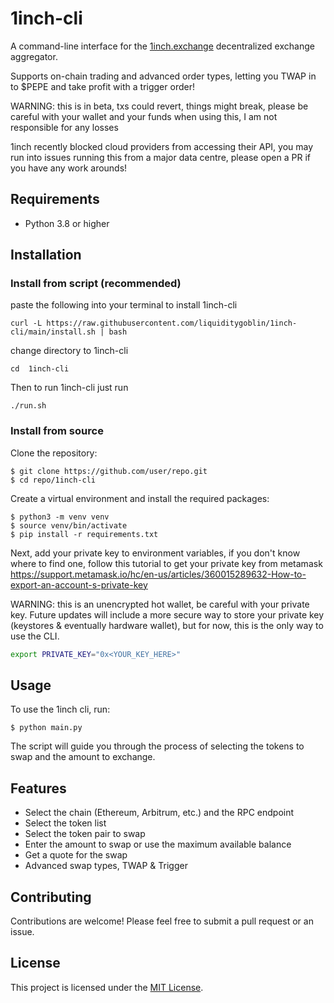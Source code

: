 

# 1inch-cli

A command-line interface for the [1inch.exchange](https://1inch.exchange/) decentralized exchange aggregator.

Supports on-chain trading and advanced order types, letting you TWAP in to $PEPE and take profit with a trigger order!

WARNING: this is in beta, txs could revert, things might break, please be careful with your wallet and your funds when using this, I am not responsible for any losses

1inch recently blocked cloud providers from accessing their API, you may run into issues running this from a major data centre, please open a PR if you have any work arounds!

## Requirements

* Python 3.8 or higher

## Installation


### Install from script (recommended)

paste the following into your terminal to install 1inch-cli
```commandline
curl -L https://raw.githubusercontent.com/liquiditygoblin/1inch-cli/main/install.sh | bash
```
change directory to 1inch-cli
```commandline
cd  1inch-cli
```
Then to run 1inch-cli just run
```commandline
./run.sh
```
	

### Install from source

Clone the repository:

```
$ git clone https://github.com/user/repo.git
$ cd repo/1inch-cli
```

Create a virtual environment and install the required packages:

```
$ python3 -m venv venv
$ source venv/bin/activate
$ pip install -r requirements.txt
```

Next, add your private key to environment variables, if you don't know where to find one, follow this tutorial to get your private key from metamask https://support.metamask.io/hc/en-us/articles/360015289632-How-to-export-an-account-s-private-key

WARNING: this is an unencrypted hot wallet, be careful with your private key. Future updates will include a more secure way to store your private key (keystores & eventually hardware wallet), but for now, this is the only way to use the CLI.
```bash
export PRIVATE_KEY="0x<YOUR_KEY_HERE>"
```

## Usage

To use the 1inch cli, run:

```
$ python main.py
```

The script will guide you through the process of selecting the tokens to swap and the amount to exchange. 

## Features

* Select the chain (Ethereum, Arbitrum, etc.) and the RPC endpoint
* Select the token list
* Select the token pair to swap
* Enter the amount to swap or use the maximum available balance
* Get a quote for the swap
* Advanced swap types, TWAP & Trigger

## Contributing

Contributions are welcome! Please feel free to submit a pull request or an issue.

## License

This project is licensed under the [MIT License](https://opensource.org/licenses/MIT).

